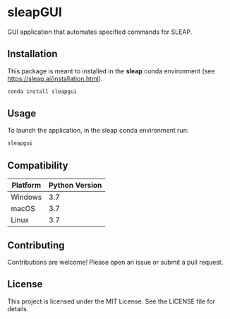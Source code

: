 # sleapGUI
GUI application that automates specified commands for SLEAP.

## Installation
This package is meant to installed in the **sleap** conda environment (see https://sleap.ai/installation.html).
```sh
conda install sleapgui
```

## Usage
To launch the application, in the sleap conda environment run:
```sh
sleapgui
```

## Compatibility
| Platform | Python Version |
|----------|----------------|
| Windows  | 3.7 |
| macOS    | 3.7 |
| Linux    | 3.7 |

## Contributing
Contributions are welcome! Please open an issue or submit a pull request.

## License
This project is licensed under the MIT License. See the LICENSE file for details.
